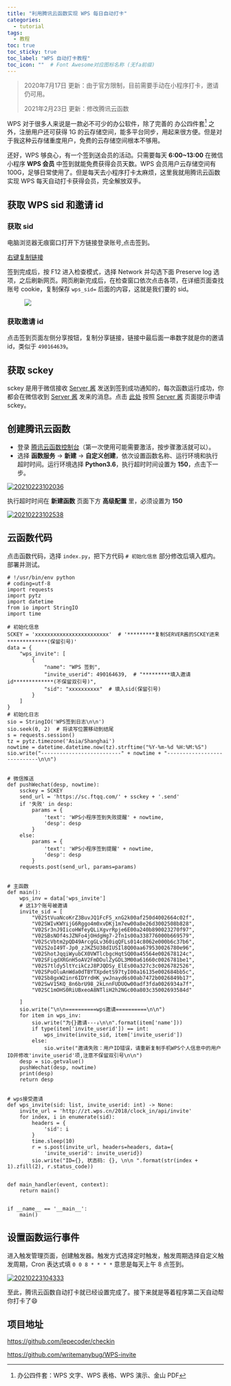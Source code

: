 ```yaml
---
title: "利用腾讯云函数实现 WPS 每日自动打卡"
categories:
  - tutorial
tags:
  - 教程
toc: true
toc_sticky: true
toc_label: "WPS 自动打卡教程"
toc_icon: ""  # Font Awesome对应图标名称 (无fa前缀)	
---
```

>2020年7月17日 更新：由于官方限制，目前需要手动在小程序打卡，邀请仍可用。
>
>2021年2月23日 更新：修改腾讯云函数

WPS 对于很多人来说是一款必不可少的办公软件，除了完善的 办公四件套[^1] 之外，注册用户还可获得 1G 的云存储空间，能多平台同步，用起来很方便。但是对于我这种云存储重度用户，免费的云存储空间根本不够用。

还好，WPS 够良心，有一个签到送会员的活动。只需要每天 **6:00~13:00** 在微信小程序 **WPS 会员** 中签到就能免费获得会员天数。WPS 会员用户云存储空间有 100G，足够日常使用了。但是每天去小程序打卡太麻烦，这里我就用腾讯云函数实现 WPS 每天自动打卡获得会员，完全解放双手。

## 获取 WPS sid 和邀请 id
### 获取 sid
电脑浏览器无痕窗口打开下方链接登录账号,点击签到。

[右键复制链接](https://zt.wps.cn/2018/clock_in)

签到完成后，按 F12 进入检查模式，选择 Network 并勾选下面 Preserve log 选项，之后刷新网页。网页刷新完成后，在检查窗口依次点击各项，在详细页面查找账号 cookie，复制保存 `wps_sid=` 后面的内容，这就是我们要的 sid。

<figure> <a href="https://cdn.jsdelivr.net/gh/sunete/imghost/img20200520160509.png"><img src="https://cdn.jsdelivr.net/gh/sunete/imghost/img20200520160509.png"></a> </figure>

### 获取邀请 id
点击签到页面左侧分享按钮，复制分享链接，链接中最后面一串数字就是你的邀请 id，类似于 `490164639`。

## 获取 sckey
sckey 是用于微信接收 [Server 酱][1] 发送到签到成功通知的，每次函数运行成功，你都会在微信收到 [Server 酱][1] 发来的消息。点击 [此处][1] 按照 [Server 酱][1] 页面提示申请 sckey。

## 创建腾讯云函数
- 登录 [腾讯云函数控制台](https://console.cloud.tencent.com/scf)（第一次使用可能需要激活，按步骤激活就可以）。
- 选择 **函数服务** → **新建** → **自定义创建**，依次设置函数名称、运行环境和执行超时时间。运行环境选择 **Python3.6**，执行超时时间设置为 **150**，点击下一步。

[![20210223102036](https://cdn.jsdelivr.net/gh/sunete/imghost/img20210223102036.png)](https://cdn.jsdelivr.net/gh/sunete/imghost/img20210223102036.png)

执行超时时间在 **新建函数** 页面下方 **高级配置** 里，必须设置为 **150**

[![20210223102538](https://cdn.jsdelivr.net/gh/sunete/imghost/img20210223102538.png)](https://cdn.jsdelivr.net/gh/sunete/imghost/img20210223102538.png)

## 云函数代码
点击函数代码，选择 `index.py`，把下方代码 `# 初始化信息` 部分修改后填入框内。部署并测试。

```
# !/usr/bin/env python
# coding=utf-8
import requests
import pytz
import datetime
from io import StringIO
import time

# 初始化信息
SCKEY = 'xxxxxxxxxxxxxxxxxxxxxxxx'  # '*********复制SERVER酱的SCKEY进来*************(保留引号)'
data = {
    "wps_invite": [
        {
            "name": "WPS 签到",
            "invite_userid": 490164639,  # "*********填入邀请id*************(不保留双引号)",
            "sid": "xxxxxxxxxx"  # 填入sid(保留引号)
        }
    ]
}
# 初始化日志
sio = StringIO('WPS签到日志\n\n')
sio.seek(0, 2)  # 将读写位置移动到结尾
s = requests.session()
tz = pytz.timezone('Asia/Shanghai')
nowtime = datetime.datetime.now(tz).strftime("%Y-%m-%d %H:%M:%S")
sio.write("--------------------------" + nowtime + "----------------------------\n\n")


# 微信推送
def pushWechat(desp, nowtime):
    ssckey = SCKEY
    send_url = 'https://sc.ftqq.com/' + ssckey + '.send'
    if '失败' in desp:
        params = {
            'text': 'WPS小程序签到失败提醒' + nowtime,
            'desp': desp
        }
    else:
        params = {
            'text': 'WPS小程序签到提醒' + nowtime,
            'desp': desp
        }
    requests.post(send_url, params=params)


# 主函数
def main():
    wps_inv = data['wps_invite']
    # 这13个账号被邀请
    invite_sid = [
        "V02StVuaNcoKrZ3BuvJQ1FcFS_xnG2k00af250d4002664c02f",
        "V02SWIvKWYijG6Rggo4m0xvDKj1m7ew00a8e26d3002508b828",
        "V02Sr3nJ9IicoHWfeyQLiXgvrRpje6E00a240b890023270f97",
        "V02SBsNOf4sJZNFo4jOHdgHg7-2Tn1s00a338776000b669579",
        "V02ScVbtm2pQD49ArcgGLv360iqQFLs014c8062e000b6c37b6",
        "V02S2oI49T-Jp0_zJKZ5U38dIUSIl8Q00aa679530026780e96",
        "V02ShotJqqiWyubCX0VWTlcbgcHqtSQ00a45564e002678124c",
        "V02SFiqdXRGnH5oAV2FmDDulZyGDL3M00a61660c0026781be1",
        "V02S7tldy5ltYcikCzJ8PJQDSy_ElEs00a327c3c0026782526",
        "V02SPoOluAnWda0dTBYTXpdetS97tyI00a16135e002684bb5c",
        "V02Sb8gxW2inr6IDYrdHK_ywJnayd6s00ab7472b0026849b17",
        "V02SwV15KQ_8n6brU98_2kLnnFUDUOw00adf3fda0026934a7f",
        "V02SC1mOHS0RiUBxeoA8NTliH2h2NGc00a803c35002693584d"

    ]
    sio.write("\n\n==========wps邀请==========\n\n")
    for item in wps_inv:
        sio.write("为{}邀请---↓\n\n".format(item['name']))
        if type(item['invite_userid']) == int:
            wps_invite(invite_sid, item['invite_userid'])
        else:
            sio.write("邀请失败：用户ID错误，请重新复制手机WPS个人信息中的用户ID并修改'invite_userid'项,注意不保留双引号\n\n")
    desp = sio.getvalue()
    pushWechat(desp, nowtime)
    print(desp)
    return desp


# wps接受邀请
def wps_invite(sid: list, invite_userid: int) -> None:
    invite_url = 'http://zt.wps.cn/2018/clock_in/api/invite'
    for index, i in enumerate(sid):
        headers = {
            'sid': i
        }
        time.sleep(10)
        r = s.post(invite_url, headers=headers, data={
            'invite_userid': invite_userid})
        sio.write("ID={}, 状态码: {}, \n\n ".format(str(index + 1).zfill(2), r.status_code))


def main_handler(event, context):
    return main()


if __name__ == '__main__':
    main()

```
## 设置函数运行事件
进入触发管理页面，创建触发器。触发方式选择定时触发，触发周期选择自定义触发周期，Cron 表达式填 `0 0 8 * * * *` 意思是每天上午 8 点签到。

[![20210223104333](https://cdn.jsdelivr.net/gh/sunete/imghost/img20210223104333.png)](https://cdn.jsdelivr.net/gh/sunete/imghost/img20210223104333.png)

至此，腾讯云函数自动打卡就已经设置完成了。接下来就是等着程序第二天自动帮你打卡了:smile:

## 项目地址
<https://github.com/lepecoder/checkin>

<https://github.com/writemanybug/WPS-invite>


[^1]: 办公四件套：WPS 文字、WPS 表格、WPS 演示、金山 PDF


[1]: http://sc.ftqq.com/3.version